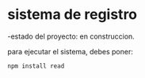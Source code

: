 <h1> sistema de registro</h1>

-estado del proyecto: en construccion.

para ejecutar el sistema, debes poner:

 ```npm install read```
